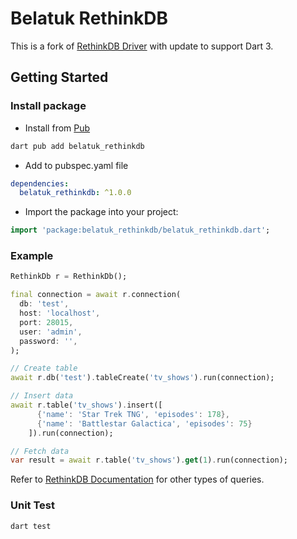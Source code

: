 # Belatuk RethinkDB

This is a fork of [RethinkDB Driver](https://github.com/G0mb/rethink_db) with update to support Dart 3.

## Getting Started

### Install package

* Install from [Pub](https://pub.dev/)

```bash
dart pub add belatuk_rethinkdb

```

* Add to pubspec.yaml file

```yaml
dependencies:
  belatuk_rethinkdb: ^1.0.0
```

* Import the package into your project:

```dart
import 'package:belatuk_rethinkdb/belatuk_rethinkdb.dart';
```

### Example

```dart
RethinkDb r = RethinkDb();

final connection = await r.connection(
  db: 'test',
  host: 'localhost',
  port: 28015,
  user: 'admin',
  password: '',
);

// Create table
await r.db('test').tableCreate('tv_shows').run(connection);

// Insert data
await r.table('tv_shows').insert([
      {'name': 'Star Trek TNG', 'episodes': 178},
      {'name': 'Battlestar Galactica', 'episodes': 75}
    ]).run(connection);

// Fetch data
var result = await r.table('tv_shows').get(1).run(connection);
```

Refer to [RethinkDB Documentation](https://rethinkdb.com/api/javascript/) for other types of queries.

### Unit Test

```sh
dart test
```
